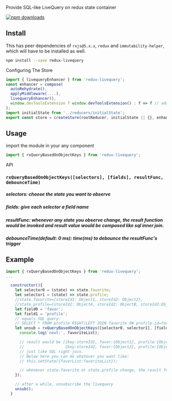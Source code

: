 Provide SQL-like LiveQuery on redux state container


[![npm downloads](https://img.shields.io/npm/dm/redux-livequery.svg)](https://www.npmjs.com/package/redux-livequery)

## Install

This has peer dependencies of `rxjs@5.x.x`, `redux` and `immutability-helper`, which will have to be installed as well.

```bash
npm install --save redux-livequery
```


Configuring The Store

```js
import { livequeryEnhancer } from 'redux-livequery';
const enhancer = compose(
  autoRehydrate(),
  applyMiddleware(....),
  livequeryEnhancer(),
  window.devToolsExtension ? window.devToolsExtension() : f => f // add support for Redux dev tools,
);
import initialState from '../reducers/initialState';
export const store = createStore(rootReducer, initialState || {}, enhancer);
```

## Usage

import the module in your any component

```js
import { rxQueryBasedOnObjectKeys } from 'redux-livequery';
```

API

### `rxQueryBasedOnObjectKeys([selectors], [fields], resultFunc, debounceTime)`

##### selectors: choose the state you want to observe
##### fields: give each selector a field name
##### resultFunc: whenever any state you observe change, the result function would be invoked and result value would be composed like sql inner join.
##### debounceTime(default: 0 ms): time(ms) to debounce the resultFunc's trigger

## Example

```js
import { rxQueryBasedOnObjectKeys } from 'redux-livequery';
...

  constructor(){
    let selector0 = (state) => state.favorite;
    let selector1 = (state) => state.profile;
    //state.favorite={storeId1: Object1, storeId2: Object2},
    //state.profile={storeId1: ObjectA, storeId2: ObjectB, storeId3:ObjectC}
    let field0 = 'favor';
    let field1 = 'profile';
    // equals SQL query:
    // SELECT * FROM profile RIGHT/LEFT JOIN favorite ON profile.id=favorite.id;
    let unsub = rxQueryBasedOnObjectKeys([selector0, selector1], [field0, field1], (result) => {
      console.log(`next:`, favoriteList);

      // result would be [{key:storeId1, favor:{Object1}, profile:{ObjectA}},
      //                  {key:storeId2, favor:{Object2}, profile:{ObjectB}}]
      // just like SQL right join.
      // Below here you can do whatever you want like:
      // this.setState({favorList:favoriteList});

      // whenever state.favorite or state.profile change, the result function would be invoked
    });

    // after a while, unsubscribe the livequery
    unsub();
  }
```
